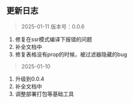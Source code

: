 ## 更新日志

> 2025-01-11 版本号：0.0.6
1. 修复在ssr模式编译下报错的问题
2. 补全文档中
3. 修复表格没有prop的时候，被过滤器隐藏的bug

> 2025-01-10
1. 升级到0.0.4
2. 补全文档中
3. 调整部署打包等基础工具

